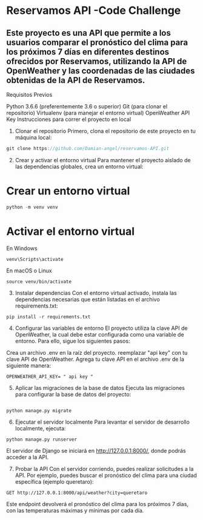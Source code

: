 # Reservamos API -Code Challenge
## Este proyecto es una API que permite a los usuarios comparar el pronóstico del clima para los próximos 7 días en diferentes destinos ofrecidos por Reservamos, utilizando la API de OpenWeather y las coordenadas de las ciudades obtenidas de la API de Reservamos.

Requisitos Previos

Python 3.6.6 (preferentemente 3.6 o superior)
Git (para clonar el repositorio)
Virtualenv (para manejar el entorno virtual)
OpenWeather API Key 
Instrucciones para correr el proyecto en local
1. Clonar el repositorio
Primero, clona el repositorio de este proyecto en tu máquina local:


```js
git clone https://github.com/Damian-angel/reservamos-API.git

```
2. Crear y activar el entorno virtual
Para mantener el proyecto aislado de las dependencias globales, crea un entorno virtual:



# Crear un entorno virtual
```py
python -m venv venv
```
# Activar el entorno virtual
En Windows
```
venv\Scripts\activate
```
En macOS o Linux
```
source venv/bin/activate
```
3. Instalar dependencias
Con el entorno virtual activado, instala las dependencias necesarias que están listadas en el archivo requirements.txt:
```
pip install -r requirements.txt
```
4. Configurar las variables de entorno
El proyecto utiliza la clave API de OpenWeather, la cual debe estar configurada como una variable de entorno. Para ello, sigue los siguientes pasos:

Crea un archivo .env en la raíz del proyecto.
reemplazar "api key" con tu clave API de OpenWeather.
Agrega tu clave API en el archivo .env de la siguiente manera:
```
OPENWEATHER_API_KEY= " api key "
```

5. Aplicar las migraciones de la base de datos
Ejecuta las migraciones para configurar la base de datos del proyecto:

```

python manage.py migrate
```
6. Ejecutar el servidor localmente
Para levantar el servidor de desarrollo localmente, ejecuta:

```
python manage.py runserver
```
El servidor de Django se iniciará en http://127.0.0.1:8000/, donde podrás acceder a la API.

7. Probar la API
Con el servidor corriendo, puedes realizar solicitudes a la API. Por ejemplo, puedes buscar el pronóstico del clima para una ciudad específica (ejemplo queretaro):

```
GET http://127.0.0.1:8000/api/weather?city=queretaro

```
Este endpoint devolverá el pronóstico del clima para los próximos 7 días, con las temperaturas máximas y mínimas por cada día.